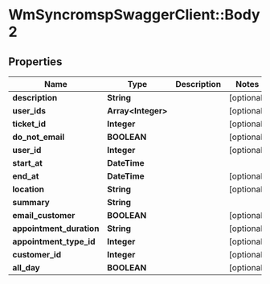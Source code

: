 # WmSyncromspSwaggerClient::Body2

## Properties
Name | Type | Description | Notes
------------ | ------------- | ------------- | -------------
**description** | **String** |  | [optional] 
**user_ids** | **Array&lt;Integer&gt;** |  | [optional] 
**ticket_id** | **Integer** |  | [optional] 
**do_not_email** | **BOOLEAN** |  | [optional] 
**user_id** | **Integer** |  | [optional] 
**start_at** | **DateTime** |  | 
**end_at** | **DateTime** |  | [optional] 
**location** | **String** |  | [optional] 
**summary** | **String** |  | 
**email_customer** | **BOOLEAN** |  | [optional] 
**appointment_duration** | **String** |  | [optional] 
**appointment_type_id** | **Integer** |  | [optional] 
**customer_id** | **Integer** |  | [optional] 
**all_day** | **BOOLEAN** |  | [optional] 

